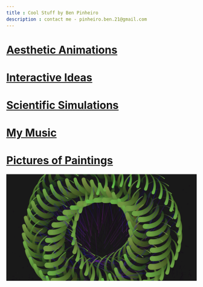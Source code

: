 ```yaml
---
title : Cool Stuff by Ben Pinheiro
description : contact me - pinheiro.ben.21@gmail.com
---
```


# [Aesthetic Animations](/Animations.html/)
# [Interactive Ideas](#)
# [Scientific Simulations](/Simulations.md/)
# [My Music](/music.html)
# [Pictures of Paintings](/Paintings.md/)
![Image](/docs/assets/1.png)
